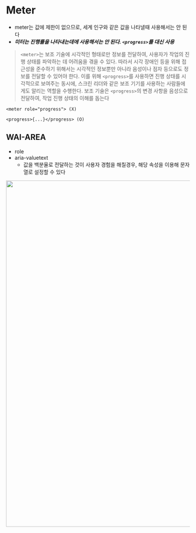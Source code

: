 # Meter

- meter는 값에 제한이 없으므로, 세계 인구와 같은 값을 나타낼때 사용해서는 안 된다
- **_미터는 진행률을 나타내는데에 사용해서는 안 된다. `<progress>`를 대신 사용_**

> `<meter>`는 보조 기술에 시각적인 형태로만 정보를 전달하여, 사용자가 작업의 진행 상태를 파악하는 데 어려움을 겪을 수 있다. 따라서 시각 장애인 등을 위해 접근성을 준수하기 위해서는 시각적인 정보뿐만 아니라 음성이나 점자 등으로도 정보를 전달할 수 있어야 한다.
> 이를 위해 `<progress>`를 사용하면 진행 상태를 시각적으로 보여주는 동시에, 스크린 리더와 같은 보조 기기를 사용하는 사람들에게도 알리는 역할을 수행한다. 보조 기술은 `<progress>`의 변경 사항을 음성으로 전달하여, 작업 진행 상태의 이해를 돕는다

```
<meter role="progress"> (X)

<progress>{...}</progress> (O)
```

## WAI-AREA

- role
- aria-valuetext
  - 값을 백분율로 전달하는 것이 사용자 경험을 해칠경우, 해당 속성을 이용해 문자열로 설정할 수 있다

<img width="947" src="https://github.com/mash-up-kr/moit-web/assets/82315118/f870eb33-56b6-44b8-bb97-da722f0c9fe1" />
